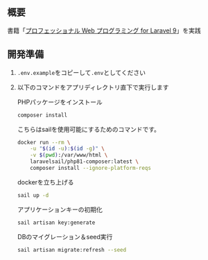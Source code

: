 
## 概要
書籍「[プロフェッショナル Web プログラミング for Laravel 9](https://books.mdn.co.jp/books/3221303041/)」を実践

## 開発準備

1. `.env.example`をコピーして`.env`としてください

2. 以下のコマンドをアプリディレクトリ直下で実行します
    
    PHPパッケージをインストール
    ```bash
    composer install
    ```
    こちらはsailを使用可能にするためのコマンドです。
    ```bash
    docker run --rm \
        -u "$(id -u):$(id -g)" \
        -v $(pwd):/var/www/html \
        laravelsail/php81-composer:latest \
        composer install --ignore-platform-reqs
    ```
    dockerを立ち上げる
    ```bash
    sail up -d
    ```
    アプリケーションキーの初期化
    ```bash
    sail artisan key:generate
    ```
    DBのマイグレーション＆seed実行
    ```bash
    sail artisan migrate:refresh --seed
    ```
    
